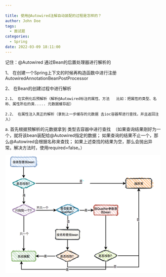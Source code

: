 ```yaml
---

title: 使用@Autowired注解自动装配的过程是怎样的？
author: John Doe
tags:
  - 面试题
categories:
  - Spring
date: 2022-03-09 18:11:00
---
```

记住：@Autowired 通过Bean的后置处理器进行解析的

1、 在创建一个Spring上下文的时候再构造函数中进行注册AutowiredAnnotationBeanPostProcessor

2、 在Bean的创建过程中进行解析

	2.1、 在实例化后预解析（解析@Autowired标注的属性、方法   比如：把属性的类型、名称、属性所在的类..... 元数据缓存起）

	2.2、 在属性注入真正的解析（拿到上一步缓存的元数据 去ioc容器帮进行查找，并且返回注入）

a. 首先根据预解析的元数据拿到 类型去容器中进行查找 
（如果查询结果刚好为一个，就将该bean装配给@Autowired指定的数据；
如果查询的结果不止一个，那么@Autowired会根据名称来查找；
如果上述查找的结果为空，那么会抛出异常。解决方法时，使用required=false。）


 ![upload successful](../images/pasted-144.png)